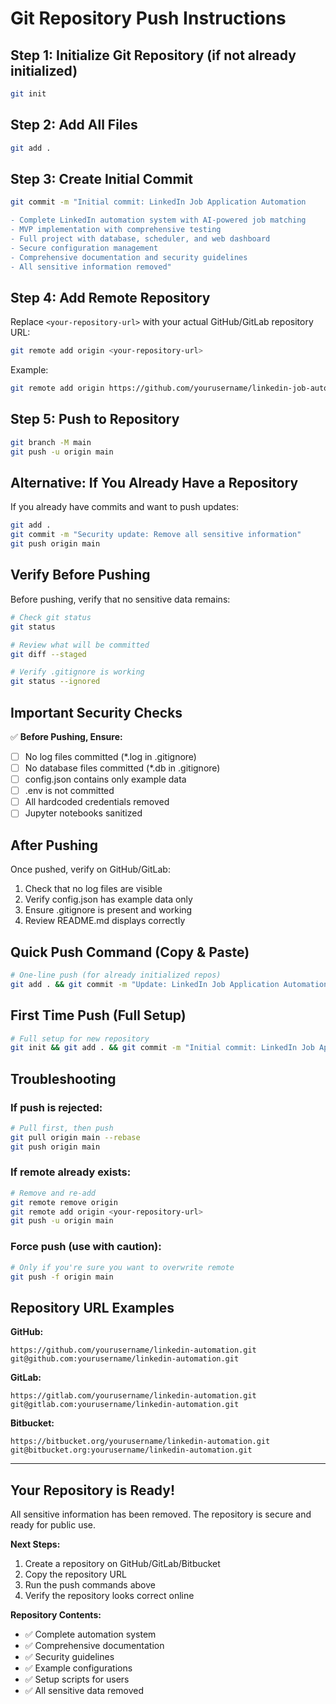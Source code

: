 # Git Repository Push Instructions

## Step 1: Initialize Git Repository (if not already initialized)

```bash
git init
```

## Step 2: Add All Files

```bash
git add .
```

## Step 3: Create Initial Commit

```bash
git commit -m "Initial commit: LinkedIn Job Application Automation

- Complete LinkedIn automation system with AI-powered job matching
- MVP implementation with comprehensive testing
- Full project with database, scheduler, and web dashboard
- Secure configuration management
- Comprehensive documentation and security guidelines
- All sensitive information removed"
```

## Step 4: Add Remote Repository

Replace `<your-repository-url>` with your actual GitHub/GitLab repository URL:

```bash
git remote add origin <your-repository-url>
```

Example:
```bash
git remote add origin https://github.com/yourusername/linkedin-job-automation.git
```

## Step 5: Push to Repository

```bash
git branch -M main
git push -u origin main
```

## Alternative: If You Already Have a Repository

If you already have commits and want to push updates:

```bash
git add .
git commit -m "Security update: Remove all sensitive information"
git push origin main
```

## Verify Before Pushing

Before pushing, verify that no sensitive data remains:

```bash
# Check git status
git status

# Review what will be committed
git diff --staged

# Verify .gitignore is working
git status --ignored
```

## Important Security Checks

✅ **Before Pushing, Ensure:**
- [ ] No log files committed (*.log in .gitignore)
- [ ] No database files committed (*.db in .gitignore)
- [ ] config.json contains only example data
- [ ] .env is not committed
- [ ] All hardcoded credentials removed
- [ ] Jupyter notebooks sanitized

## After Pushing

Once pushed, verify on GitHub/GitLab:
1. Check that no log files are visible
2. Verify config.json has example data only
3. Ensure .gitignore is present and working
4. Review README.md displays correctly

## Quick Push Command (Copy & Paste)

```bash
# One-line push (for already initialized repos)
git add . && git commit -m "Update: LinkedIn Job Application Automation" && git push origin main
```

## First Time Push (Full Setup)

```bash
# Full setup for new repository
git init && git add . && git commit -m "Initial commit: LinkedIn Job Application Automation" && git remote add origin <your-repository-url> && git branch -M main && git push -u origin main
```

## Troubleshooting

### If push is rejected:
```bash
# Pull first, then push
git pull origin main --rebase
git push origin main
```

### If remote already exists:
```bash
# Remove and re-add
git remote remove origin
git remote add origin <your-repository-url>
git push -u origin main
```

### Force push (use with caution):
```bash
# Only if you're sure you want to overwrite remote
git push -f origin main
```

## Repository URL Examples

**GitHub:**
```
https://github.com/yourusername/linkedin-automation.git
git@github.com:yourusername/linkedin-automation.git
```

**GitLab:**
```
https://gitlab.com/yourusername/linkedin-automation.git
git@gitlab.com:yourusername/linkedin-automation.git
```

**Bitbucket:**
```
https://bitbucket.org/yourusername/linkedin-automation.git
git@bitbucket.org:yourusername/linkedin-automation.git
```

---

## Your Repository is Ready!

All sensitive information has been removed. The repository is secure and ready for public use.

**Next Steps:**
1. Create a repository on GitHub/GitLab/Bitbucket
2. Copy the repository URL
3. Run the push commands above
4. Verify the repository looks correct online

**Repository Contents:**
- ✅ Complete automation system
- ✅ Comprehensive documentation
- ✅ Security guidelines
- ✅ Example configurations
- ✅ Setup scripts for users
- ✅ All sensitive data removed
